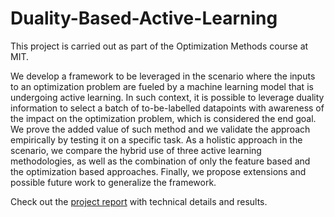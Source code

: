 # Duality-Based-Active-Learning
This project is carried out as part of the Optimization Methods course at MIT.

We develop a framework to be leveraged in the scenario where the inputs to an optimization problem are fueled by a machine learning model that is undergoing active learning. In such context, it is possible to leverage duality information to select a batch of to-be-labelled datapoints with awareness of the impact on the optimization problem, which is considered the end goal. We prove the added value of such method and we validate the approach empirically by testing it on a specific task. As a holistic approach in the scenario, we compare the hybrid use of three active learning methodologies, as well as the combination of only the feature based and the optimization based approaches. Finally, we propose extensions and possible future work to generalize the framework. 

Check out the [project report](https://github.com/giorgiodemarchi/Duality-Based-Active-Learning/blob/main/Project%20Report.pdf) with technical details and results.
